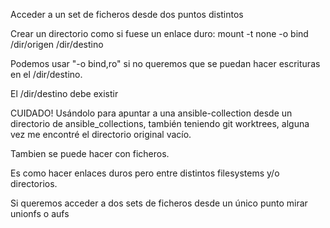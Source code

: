 Acceder a un set de ficheros desde dos puntos distintos

Crear un directorio como si fuese un enlace duro:
mount -t none -o bind /dir/origen /dir/destino

Podemos usar "-o bind,ro" si no queremos que se puedan hacer escrituras en el /dir/destino.

El /dir/destino debe existir

CUIDADO! Usándolo para apuntar a una ansible-collection desde un directorio de ansible_collections, también teniendo git worktrees, alguna vez me encontré el directorio original vacío.

Tambien se puede hacer con ficheros.

Es como hacer enlaces duros pero entre distintos filesystems y/o directorios.

Si queremos acceder a dos sets de ficheros desde un único punto mirar unionfs o aufs
